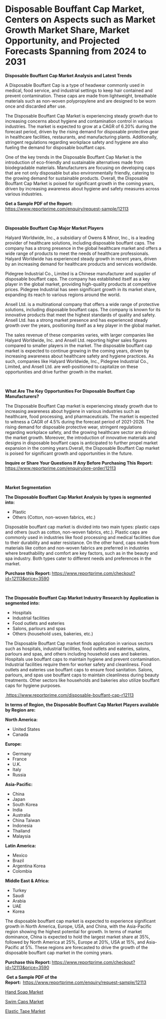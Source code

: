 <p><h1>Disposable Bouffant Cap Market, Centers on Aspects such as Market Growth Market Share, Market Opportunity, and Projected Forecasts Spanning from 2024 to 2031</h1></p><p><strong>Disposable Bouffant Cap Market Analysis and Latest Trends</strong></p>
<p><p>A Disposable Bouffant Cap is a type of headwear commonly used in medical, food service, and industrial settings to keep hair contained and prevent contamination. These caps are made from lightweight, breathable materials such as non-woven polypropylene and are designed to be worn once and discarded after use.</p><p>The Disposable Bouffant Cap Market is experiencing steady growth due to increasing concerns about hygiene and contamination control in various industries. The market is expected to grow at a CAGR of 6.20% during the forecast period, driven by the rising demand for disposable protective gear in healthcare facilities, restaurants, and manufacturing plants. Additionally, stringent regulations regarding workplace safety and hygiene are also fueling the demand for disposable bouffant caps.</p><p>One of the key trends in the Disposable Bouffant Cap Market is the introduction of eco-friendly and sustainable alternatives made from biodegradable materials. Manufacturers are focusing on developing caps that are not only disposable but also environmentally friendly, catering to the growing demand for sustainable products. Overall, the Disposable Bouffant Cap Market is poised for significant growth in the coming years, driven by increasing awareness about hygiene and safety measures across various industries.</p></p>
<p><strong>Get a Sample PDF of the Report:&nbsp;</strong> <a href="https://www.reportprime.com/enquiry/request-sample/12113">https://www.reportprime.com/enquiry/request-sample/12113</a></p>
<p>&nbsp;</p>
<p><strong>Disposable Bouffant Cap Major Market Players</strong></p>
<p><p>Halyard Worldwide, Inc., a subsidiary of Owens & Minor, Inc., is a leading provider of healthcare solutions, including disposable bouffant caps. The company has a strong presence in the global healthcare market and offers a wide range of products to meet the needs of healthcare professionals. Halyard Worldwide has experienced steady growth in recent years, driven by an increasing demand for healthcare products and services worldwide.</p><p>Pidegree Industrial Co., Limited is a Chinese manufacturer and supplier of disposable bouffant caps. The company has established itself as a key player in the global market, providing high-quality products at competitive prices. Pidegree Industrial has seen significant growth in its market share, expanding its reach to various regions around the world.</p><p>Ansell Ltd. is a multinational company that offers a wide range of protective solutions, including disposable bouffant caps. The company is known for its innovative products that meet the highest standards of quality and safety. Ansell Ltd. has a strong market presence and has experienced steady growth over the years, positioning itself as a key player in the global market.</p><p>The sales revenue of these companies varies, with larger companies like Halyard Worldwide, Inc. and Ansell Ltd. reporting higher sales figures compared to smaller players in the market. The disposable bouffant cap market is expected to continue growing in the coming years, driven by increasing awareness about healthcare safety and hygiene practices. As such, companies like Halyard Worldwide, Inc., Pidegree Industrial Co., Limited, and Ansell Ltd. are well-positioned to capitalize on these opportunities and drive further growth in the market.</p></p>
<p>&nbsp;</p>
<p><strong>What Are The Key Opportunities For Disposable Bouffant Cap Manufacturers?</strong></p>
<p><p>The Disposable Bouffant Cap market is experiencing steady growth due to increasing awareness about hygiene in various industries such as healthcare, food processing, and pharmaceuticals. The market is expected to witness a CAGR of 4.5% during the forecast period of 2021-2026. The rising demand for disposable protective wear, stringent regulations regarding workplace safety, and the growing healthcare sector are driving the market growth. Moreover, the introduction of innovative materials and designs in disposable bouffant caps is anticipated to further propel market expansion in the coming years.Overall, the Disposable Bouffant Cap market is poised for significant growth and opportunities in the future.</p></p>
<p><strong>Inquire or Share Your Questions If Any Before Purchasing This Report:</strong> <a href="https://www.reportprime.com/enquiry/pre-order/12113">https://www.reportprime.com/enquiry/pre-order/12113</a></p>
<p>&nbsp;</p>
<p><strong>Market Segmentation</strong></p>
<p><strong>The Disposable Bouffant Cap Market Analysis by types is segmented into:</strong></p>
<p><ul><li>Plastic</li><li>Others (Cotton, non-woven fabrics, etc.)</li></ul></p>
<p><p>Disposable bouffant cap market is divided into two main types: plastic caps and others (such as cotton, non-woven fabrics, etc.). Plastic caps are commonly used in industries like food processing and medical facilities due to their durability and water resistance. On the other hand, caps made from materials like cotton and non-woven fabrics are preferred in industries where breathability and comfort are key factors, such as in the beauty and spa industry. Both types cater to different needs and preferences in the market.</p></p>
<p><strong>Purchase this Report:&nbsp;</strong><a href="https://www.reportprime.com/checkout?id=12113&price=3590">https://www.reportprime.com/checkout?id=12113&price=3590</a></p>
<p>&nbsp;</p>
<p><strong>The Disposable Bouffant Cap Market Industry Research by Application is segmented into:</strong></p>
<p><ul><li>Hospitals</li><li>Industrial facilities</li><li>Food outlets and eateries</li><li>Salons, parlours and spas</li><li>Others (household uses, bakeries, etc.)</li></ul></p>
<p><p>The Disposable Bouffant Cap market finds application in various sectors such as hospitals, industrial facilities, food outlets and eateries, salons, parlours and spas, and others including household uses and bakeries. Hospitals use bouffant caps to maintain hygiene and prevent contamination. Industrial facilities require them for worker safety and cleanliness. Food outlets and eateries use bouffant caps to ensure food sanitation. Salons, parlours, and spas use bouffant caps to maintain cleanliness during beauty treatments. Other sectors like households and bakeries also utilize bouffant caps for hygiene purposes.</p></p>
<p><a href="https://www.reportprime.com/disposable-bouffant-cap-r12113">&nbsp;https://www.reportprime.com/disposable-bouffant-cap-r12113</a></p>
<p><strong>In terms of Region, the Disposable Bouffant Cap Market Players available by Region are:</strong></p>
<p>
    <p> <strong> North America: </strong>
        <ul>
            <li>United States</li>
            <li>Canada</li>
        </ul>
        </p> 
    <p> <strong> Europe: </strong>
        <ul>
            <li>Germany</li>
            <li>France</li>
            <li>U.K.</li>
            <li>Italy</li>
            <li>Russia</li>
        </ul>
        </p> 
    <p> <strong> Asia-Pacific: </strong>
        <ul>
            <li>China</li>
            <li>Japan</li>
            <li>South Korea</li>
            <li>India</li>
            <li>Australia</li>
            <li>China Taiwan</li>
            <li>Indonesia</li>
            <li>Thailand</li>
            <li>Malaysia</li>
        </ul>
        </p> 
    <p> <strong> Latin America: </strong>
        <ul>
            <li>Mexico</li>
            <li>Brazil</li>
            <li>Argentina Korea</li>
            <li>Colombia</li>
        </ul>
        </p> 
    <p> <strong> Middle East & Africa: </strong>
        <ul>
            <li>Turkey</li>
            <li>Saudi</li>
            <li>Arabia</li>
            <li>UAE</li>
            <li>Korea</li>
        </ul>
    </p>
    </p>
<p><p>The disposable bouffant cap market is expected to experience significant growth in North America, Europe, USA, and China, with the Asia-Pacific region showing the highest potential for growth. In terms of market dominance, China is expected to hold the largest market share at 35%, followed by North America at 25%, Europe at 20%, USA at 15%, and Asia-Pacific at 5%. These regions are forecasted to drive the growth of the disposable bouffant cap market in the coming years.</p></p>
<p><strong>Purchase this Report: </strong><a href="https://www.reportprime.com/checkout?id=12113&price=3590">https://www.reportprime.com/checkout?id=12113&price=3590</a></p>
<p>&nbsp;<strong>Get a Sample PDF of the Report:&nbsp;&nbsp;</strong><a href="https://www.reportprime.com/enquiry/request-sample/12113">https://www.reportprime.com/enquiry/request-sample/12113</a></p>
<p><strong></strong></p>
<p><p><a href="https://www.linkedin.com/pulse/hand-soap-market-trends-analysis-forecasted-period-2024-2031-kxyuf">Hand Soap Market</a></p><p><a href="https://www.linkedin.com/pulse/swim-caps-market-competitive-analysis-trends-forecast-2031-0hcdf">Swim Caps Market</a></p><p><a href="https://www.linkedin.com/pulse/analyzing-elastic-tape-market-global-industry-perspective-tcksf">Elastic Tape Market</a></p></p>